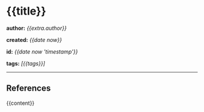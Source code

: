 # {{title}}

**author:** *{{extra.author}}*

**created:** *{{date now}}*

**id:** *{{date now 'timestamp'}}*

**tags:** *[{{tags}}]*

---

## References

{{content}}

